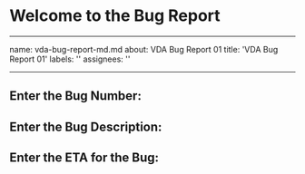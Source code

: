 # Welcome to the Bug Report
---
name: vda-bug-report-md.md
about: VDA Bug Report 01
title: 'VDA Bug Report 01'
labels: ''
assignees: ''

---

## Enter the Bug Number:
## Enter the Bug Description:
## Enter the ETA for the Bug:


